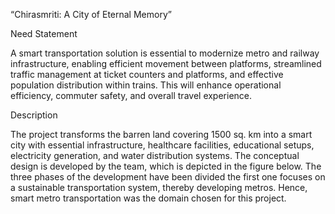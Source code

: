“Chirasmriti: A City of Eternal Memory”

Need Statement

A smart transportation solution is essential to modernize metro and railway infrastructure, enabling efficient movement between platforms, streamlined traffic management at ticket counters and platforms, and effective population distribution within trains. This will enhance operational efficiency, commuter safety, and overall travel experience.


Description

The project transforms the barren land covering 1500 sq. km into a smart city with essential infrastructure, healthcare facilities, educational setups, electricity generation, and water distribution systems. The conceptual design is developed by the team, which is depicted in the figure below. The three phases of the development have been divided the first one focuses on a sustainable transportation system, thereby developing metros. Hence, smart metro transportation was the domain chosen for this project.
